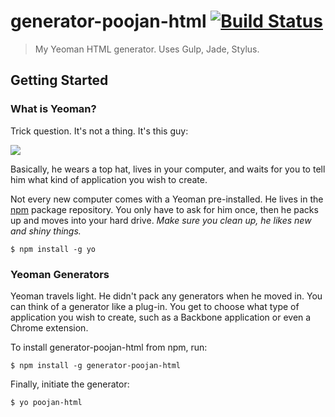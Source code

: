 # generator-poojan-html [![Build Status](https://api.travis-ci.org/poojan/generator-poojan-html.png?branch=master)](https://travis-ci.org/poojan/generator-poojan-html)

> My Yeoman HTML generator. Uses Gulp, Jade, Stylus.


## Getting Started

### What is Yeoman?

Trick question. It's not a thing. It's this guy:

![](http://i.imgur.com/JHaAlBJ.png)

Basically, he wears a top hat, lives in your computer, and waits for you to tell him what kind of application you wish to create.

Not every new computer comes with a Yeoman pre-installed. He lives in the [npm](https://npmjs.org) package repository. You only have to ask for him once, then he packs up and moves into your hard drive. *Make sure you clean up, he likes new and shiny things.*

```
$ npm install -g yo
```

### Yeoman Generators

Yeoman travels light. He didn't pack any generators when he moved in. You can think of a generator like a plug-in. You get to choose what type of application you wish to create, such as a Backbone application or even a Chrome extension.

To install generator-poojan-html from npm, run:

```
$ npm install -g generator-poojan-html
```

Finally, initiate the generator:

```
$ yo poojan-html
```
